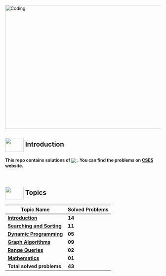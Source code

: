 <img alt="Coding" width="800px" height="400px" src="https://cdn.dribbble.com/users/1959912/screenshots/6464044/content_creator_dribbble.gif">

## <img src = "https://cdn.dribbble.com/users/1138721/screenshots/10809828/media/478d32b2e65c8c3194b7f2154e179231.gif" align = "center" width = "60px" height = "45px"> Introduction

**This repo contains solutions of <a href = "https://cses.fi/problemset/"><img align = "center" src = "https://img.shields.io/badge/CSES Problemset-%23E60023.svg?"></a> . You can find the problems on [CSES](https://cses.fi/problemset/) website.**

<br>

## <img src = "https://cdn.dribbble.com/users/2493316/screenshots/14030448/media/8b87a18633c28586e4a315bcdaab031b.gif" align = "center" width = "60px" height = "40px"> Topics

|Topic Name|Solved Problems|
|----------|---------------|
|[**Introduction**](https://github.com/khalid586/CSES-Problemset-Solutions/tree/main/1.Intoductory)| **14**|
|[**Searching and Sorting**](https://github.com/khalid586/CSES-Problemset-Solutions/tree/main/2.Sorting%20and%20Searching)|**11**|
|[**Dynamic Programming**](https://github.com/khalid586/CSES-Problemset-Solutions/tree/main/3.Dynamic%20Programming)|**05**|
|[**Graph Algorithms**](https://github.com/khalid586/CSES-Problemset-Solutions/tree/main/4.Graph%20Algorithms)|**09**|
|[**Range Queries**](https://github.com/khalid586/CSES-Problemset-Solutions/tree/main/5.Range%20Queries)|**02**|
|[**Mathematics**](https://github.com/khalid586/CSES-Problemset-Solutions/tree/main/7.Mathematics)|**01**|
|**Total solved problems**|**43**|